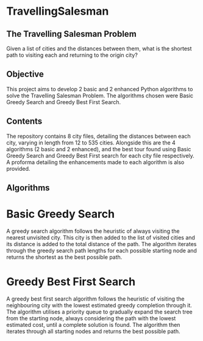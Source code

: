 # TravellingSalesman

## The Travelling Salesman Problem

Given a list of cities and the distances between them, what is the shortest path to visiting each and returning to the origin city?

## Objective

This project aims to develop 2 basic and 2 enhanced Python algorithms to solve the Travelling Salesman Problem. The algorithms chosen were Basic Greedy Search and Greedy Best First Search.

## Contents

The repository contains 8 city files, detailing the distances between each city, varying in length from 12 to 535 cities. Alongside this are the 4 algorithms (2 basic and 2 enhanced), and the best tour found using Basic Greedy Search and Greedy Best First search for each city file respectively. A proforma detailing the enhancements made to each algorithm is also provided.

## Algorithms

# Basic Greedy Search

A greedy search algorithm follows the heuristic of always visiting the nearest unvisited city. This city is then added to the list of visited cities and its distance is added to the total distance of the path. The algorithm iterates through the greedy search path lengths for each possible starting node and returns the shortest as the best possible path.

# Greedy Best First Search

A greedy best first search algorithm follows the heuristic of visiting the neighbouring city with the lowest estimated greedy completion through it. The algorithm utilises a priority queue to gradually expand the search tree from the starting node, always considering the path with the lowest estimated cost, until a complete solution is found. The algorithm then iterates through all starting nodes and returns the best possible path.




